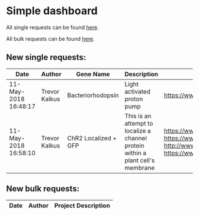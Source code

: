 
# Simple dashboard

All single requests can be found [here](https://docs.google.com/spreadsheets/d/1j5Gc7KEfRlPCIaXMGjDhgQDfSOVx7tnbss9AksrHhzk/edit?usp=sharing). 

All bulk requests can be found [here](https://docs.google.com/spreadsheets/d/1qgNt3h63--o7qlhTdkUqGpLqVOGizUaY5dMG7VdCwHA/edit?usp=sharing).

## New single requests:

Date | Author | Gene Name | Description | Links
| --- | --- | --- | --- | --- |
11-May-2018 16:48:17 | Trevor Kalkus | Bacteriorhodopsin | Light activated proton pump | https://www.ncbi.nlm.nih.gov/pubmed/3597412 https://www.ncbi.nlm.nih.gov/pubmed/3036852 | 
11-May-2018 16:58:10 | Trevor Kalkus | ChR2 Localized + GFP | This is an attempt to localize a channel protein within a plant cell's membrane | https://www.uniprot.org/uniprot/B4Y105 http://parts.igem.org/wiki/index.php?title=Part:BBa_K105012 https://www.ncbi.nlm.nih.gov/pmc/articles/PMC2879764/ http://www.plantcell.org/content/plantcell/suppl/2010/04/06/tpc.109.072678.DC1/Offringa_Supp_Data_final.pdf https://www.uniprot.org/uniprot/C5MKY7 | 

## New bulk requests: 

Date | Author | Project Description 
| --- | --- | --- |


